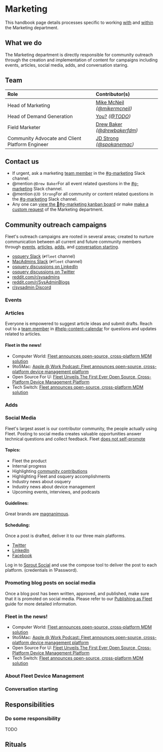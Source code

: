 # Marketing
This handbook page details processes specific to working [with](#contact-us) and [within](#responsibilities) the Marketing department.

## What we do
The Marketing department is directly responsible for community outreach through the creation and implementation of content for campaigns including events, articles, social media, adds, and conversation staring. 

## Team
| Role                                            | Contributor(s)
|:------------------------------------------------|:----------------------------------------------------------------------|
| Head of Marketing                               | [Mike McNeil](https://www.linkedin.com/in/mikermcneil) _([@mikermcneil](https://github.com/mikermcneil))_
| Head of Demand Generation                       | [You?](https://fleetdm.com/handbook/company#open-positions) _([@TODO](https://github.com/TODO))_
| Field Marketer                                  | [Drew Baker](https://www.linkedin.com/in/andrew-baker-51547179/) _([@drewbakerfdm](https://github.com/drewbakerfdm))_
| Community Advocate and Client Platform Engineer | [JD Strong](https://www.linkedin.com/in/jackdaniyelstrong/) _([@spokanemac](https://github.com/spokanemac/spokanemac))_


## Contact us
- If urgent, ask a marketing [team member](#team) in the
  [#g-marketing](https://fleetdm.slack.com/archives/C01ALP02RB5) Slack channel.
- @mention `@Drew Baker`For all event related questions in the
  [#g-marketing](https://fleetdm.slack.com/archives/C01ALP02RB5) Slack channel.
- @mention `@JD Strong`For all community or content related questions in the
  [#g-marketing](https://fleetdm.slack.com/archives/C01ALP02RB5) Slack channel.
- Any one can [view the 🫧#g-marketing kanban board](https://app.zenhub.com/workspaces/g-marketing-64e6c8e2d35c7f001a457b7f/board) or make [make a custom request](https://github.com/fleetdm/confidential/issues/new?assignees=&labels=%23g-marketing&projects=&template=g-marketing-custom-request.md&title=Request%3A+_______________________) of the Marketing department.  



## Community outreach campaigns
Fleet's outreach campaigns are rooted in several areas; created to nurture communication between all current and future community members through [events](#events), [articles](#articles), [adds](#adds), and [conversation starting](#conversation-starting). 

- [osquery Slack](https://join.slack.com/t/osquery/shared_invite/zt-h29zm0gk-s2DBtGUTW4CFel0f0IjTEw) (`#fleet` channel)
- [MacAdmins Slack](https://www.macadmins.org/) (`#fleet` channel)
- [osquery discussions on LinkedIn](https://www.linkedin.com/search/results/all/?keywords=osquery)
- [osquery discussions on Twitter](https://twitter.com/search?q=osquery&src=typed_query)
- [reddit.com/r/sysadmins](https://www.reddit.com/r/sysadmin/)
- [reddit.com/r/SysAdminBlogs](https://www.reddit.com/r/SysAdminBlogs/)
- [r/sysadmin Discord](https://discord.gg/sysadmin)



### Events

### Articles

Everyone is empowered to suggest article ideas and submit drafts. Reach out to a [team member](#team) in [#help-content-calendar](https://fleetdm.slack.com/archives/C03PH3BBVSM) for questions and updates related to articles.  


#### Fleet in the news!
- Computer World: [Fleet announces open-source, cross-platform MDM solution](https://www.computerworld.com/article/3692916/fleet-announces-open-source-cross-platform-mdm-solution.html)
- 9to5Mac: [Apple @ Work Podcast: Fleet announces open-source, cross-platform device management platform](https://9to5mac.com/2023/04/11/fleet-announces-open-source-cross-platform-device-management-platform/)
- Open Source For U: [Fleet Unveils The First Ever Open Source, Cross-Platform Device Management Platform](https://www.opensourceforu.com/2023/04/fleet-unveils-the-first-ever-open-source-cross-platform-device-management-platform/)
- Tech Switch: [Fleet announces open-source, cross-platform MDM solution](https://techswitchcf.com/fleet-announces-open-source-cross-platform-mdm-solution/)



### Adds

### Social Media

Fleet's largest asset is our contributor community, the people actually using Fleet. Posting to social media creates valuable opportunities answer technical questions and collect feedback. Fleet [does not self-promote](https://www.audible.com/pd/The-Impact-Equation-Audiobook/B00AR1VFBU)  


#### Topics:

- Fleet the product
- Internal progress
- Highlighting [community contributions](https://fleetdm.com/handbook/community#community-contributions-pull-requests)
- Highlighting Fleet and osquery accomplishments
- Industry news about osquery
- Industry news about device management
- Upcoming events, interviews, and podcasts

#### Guidelines:

Great brands are [magnanimous](https://en.wikipedia.org/wiki/Magnanimity).

#### Scheduling:

Once a post is drafted, deliver it to our three main platforms.

- [Twitter](https://twitter.com/fleetctl)
- [LinkedIn](https://www.linkedin.com/company/fleetdm/)
- [Facebook](https://www.facebook.com/fleetdm)

Log in to [Sprout Social](https://app.sproutsocial.com/publishing/) and use the compose tool to deliver the post to each platform. (credentials in 1Password).


### Promoting blog posts on social media

Once a blog post has been written, approved, and published, make sure that it is promoted on social media. Please refer to our [Publishing as Fleet](https://docs.google.com/document/d/1cmyVgUAqAWKZj1e_Sgt6eY-nNySAYHH3qoEnhQusph0/edit?usp=sharing) guide for more detailed information. 

### Fleet in the news!
- Computer World: [Fleet announces open-source, cross-platform MDM solution](https://www.computerworld.com/article/3692916/fleet-announces-open-source-cross-platform-mdm-solution.html)
- 9to5Mac: [Apple @ Work Podcast: Fleet announces open-source, cross-platform device management platform](https://9to5mac.com/2023/04/11/fleet-announces-open-source-cross-platform-device-management-platform/)
- Open Source For U: [Fleet Unveils The First Ever Open Source, Cross-Platform Device Management Platform](https://www.opensourceforu.com/2023/04/fleet-unveils-the-first-ever-open-source-cross-platform-device-management-platform/)
- Tech Switch: [Fleet announces open-source, cross-platform MDM solution](https://techswitchcf.com/fleet-announces-open-source-cross-platform-mdm-solution/)

### About Fleet Device Management

### Conversation starting



## Responsibilities

### Do some responsibility
TODO

## Rituals

<rituals :rituals="rituals['handbook/marketing/marketing.rituals.yml']"></rituals>


<meta name="maintainedBy" value="mikermcneil">
<meta name="title" value="🫧 Marketing">







<!-- TODO: Sam before merging deal with creating the stubs from this: https://gist.github.com/mikermcneil/d8ffd8849a5e9da722448c9712b1e9c0 -->

<!-- TODO: Slightly later, in another PR, finish processing this: https://gist.github.com/mikermcneil/d8ffd8849a5e9da722448c9712b1e9c0 -->
